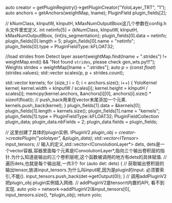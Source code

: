   auto creator = getPluginRegistry()->getPluginCreator("YoloLayer_TRT", "1");
  auto anchors = getAnchors(weightMap, lname);
  PluginField plugin_fields[2];

  // kNumClass, kInputW, kInputH, kMaxNumOutputBbox这几个参数在config.h头文件里宏定义.
  int netinfo[5] = {kNumClass, kInputW, kInputH, kMaxNumOutputBbox, (int)is_segmentation};
  plugin_fields[0].data = netinfo;
  plugin_fields[0].length = 5;
  plugin_fields[0].name = "netinfo";
  plugin_fields[0].type = PluginFieldType::kFLOAT32;

  //load strides from Detect layer
  assert(weightMap.find(lname + ".strides") != weightMap.end() && "Not found `strides`, please check gen_wts.py!!!");
  Weights strides = weightMap[lname + ".strides"];
  auto *p = (const float*)(strides.values);
  std::vector<int> scales(p, p + strides.count);

  std::vector<YoloKernel> kernels;
  for (size_t i = 0; i < anchors.size(); i++) {
    YoloKernel kernel;
    kernel.width = kInputW / scales[i];
    kernel.height = kInputH / scales[i];
    memcpy(kernel.anchors, &anchors[i][0], anchors[i].size() * sizeof(float));
    // push_back用来在vector末尾添加一个元素.
    kernels.push_back(kernel);
  }
  plugin_fields[1].data = &kernels[0];
  plugin_fields[1].length = kernels.size();
  plugin_fields[1].name = "kernels";
  plugin_fields[1].type = PluginFieldType::kFLOAT32;
  PluginFieldCollection plugin_data;
  plugin_data.nbFields = 2;
  plugin_data.fields = plugin_fields;
  
  // 这里创建了具体的plugin实例.
  IPluginV2 *plugin_obj = creator->createPlugin("yololayer", &plugin_data);
  std::vector<ITensor*> input_tensors;
  // 输入的定义,std::vector<IConvolutionLayer*> dets, dets是一个vector容器,容器里面每个元素是IConvolutionLayer*,指向三个输出卷积层的指针.为什么知道是输出的三个卷积层呢,这个函数被调用的地方有dets的具体赋值.
  // 遍历dets,也就是每个输出层,一共3个
  for (auto det: dets) {
    // 获取输出卷积层的输出tensor,放进input_tensors.为什么叫input呢,因为是plugin的input. 必须要索引,不能().
    input_tensors.push_back(det->getOutput(0));
  }
  // 调用addPluginV2把plugin_obj plugin实例插入网络.
  // addPluginV2是tensorrt内置的API, 看不到实现.
  auto yolo = network->addPluginV2(&input_tensors[0], input_tensors.size(), *plugin_obj);
  return yolo;
